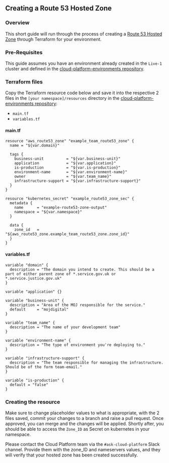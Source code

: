 ## Creating a Route 53 Hosted Zone

### Overview

This short guide will run through the process of creating a [Route 53 Hosted Zone][aws-hosted-zone] through Terraform for your environment.

### Pre-Requisites

This guide assumes you have an environment already created in the `Live-1` cluster and defined in the [cloud-platform-environments repository][env-repo].

### Terraform files

Copy the Terraform resource code below and save it into the respective 2 files in the `[your namespace]/resources` directory in the [cloud-platform-environments repository][env-repo]:

 * `main.tf`
 * `variables.tf`

#### main.tf
```
resource "aws_route53_zone" "example_team_route53_zone" {
  name = "${var.domain}"

  tags {
    business-unit          = "${var.business-unit}"
    application            = "${var.application}"
    is-production          = "${var.is-production}"
    environment-name       = "${var.environment-name}"
    owner                  = "${var.team_name}"
    infrastructure-support = "${var.infrastructure-support}"
  }
}

resource "kubernetes_secret" "example_route53_zone_sec" {
  metadata {
    name      = "example-route53-zone-output"
    namespace = "${var.namespace}"
  }

  data {
    zone_id   = "${aws_route53_zone.example_team_route53_zone.zone_id}"
  }
}

```

#### variables.tf
```
variable "domain" {
  description = "The domain you intend to create. This should be a part of either parent zone of *.service.gov.uk or *.service.justice.gov.uk"
}

variable "application" {}

variable "business-unit" {
  description = "Area of the MOJ responsible for the service."
  default     = "mojdigital"
}

variable "team_name" {
  description = "The name of your development team"
}

variable "environment-name" {
  description = "The type of environment you're deploying to."
}

variable "infrastructure-support" {
  description = "The team responsible for managing the infrastructure. Should be of the form team-email."
}

variable "is-production" {
  default = "false"
}
```

### Creating the resource

Make sure to change placeholder values to what is appropriate, with the 2 files saved, commit your changes to a branch and raise a pull request. Once approved, you can merge and the changes will be applied. Shortly after, you should be able to access the `Zone_ID` as Secret on kubernetes in your namespace.

Please contact the Cloud Platform team via the `#ask-cloud-platform` Slack channel. Provide them with the zone_ID and nameservers values, and they will verify that your hosted zone has been created successfully.

[env-repo]: https://github.com/ministryofjustice/cloud-platform-environments
[aws-hosted-zone]: https://docs.aws.amazon.com/Route53/latest/DeveloperGuide/AboutHZWorkingWith.html
